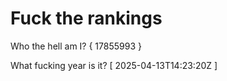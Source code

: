 # Fuck the rankings

Who the hell am I?
{ 17855993 }

What fucking year is it?
[ 2025-04-13T14:23:20Z ]
